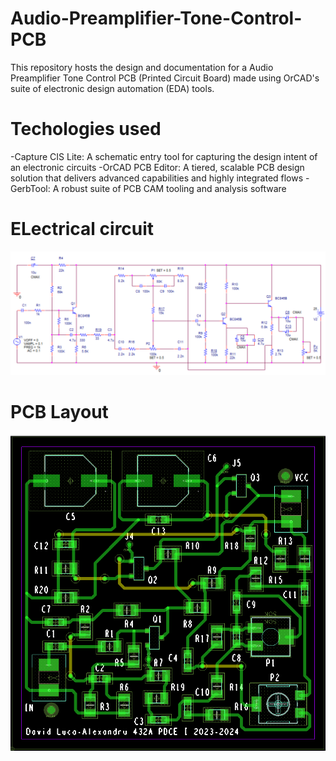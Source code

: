 # Audio-Preamplifier-Tone-Control-PCB

This repository hosts the design and documentation for a Audio Preamplifier Tone Control PCB (Printed Circuit Board) made using OrCAD's suite of electronic design automation (EDA) tools.

# Techologies used
-Capture CIS Lite: A schematic entry tool for capturing the design intent of an electronic circuits
-OrCAD PCB Editor: A tiered, scalable PCB design solution that delivers advanced capabilities and highly integrated flows
-GerbTool: A robust suite of PCB CAM tooling and analysis software

# ELectrical circuit

![circuit](Circuit.png)

# PCB Layout

![PCB](PCB.png)

